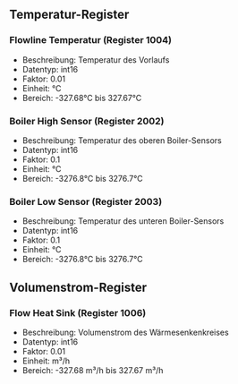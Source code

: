 ## Temperatur-Register

### Flowline Temperatur (Register 1004)
- Beschreibung: Temperatur des Vorlaufs
- Datentyp: int16
- Faktor: 0.01
- Einheit: °C
- Bereich: -327.68°C bis 327.67°C

### Boiler High Sensor (Register 2002)
- Beschreibung: Temperatur des oberen Boiler-Sensors
- Datentyp: int16
- Faktor: 0.1
- Einheit: °C
- Bereich: -3276.8°C bis 3276.7°C

### Boiler Low Sensor (Register 2003)
- Beschreibung: Temperatur des unteren Boiler-Sensors
- Datentyp: int16
- Faktor: 0.1
- Einheit: °C
- Bereich: -3276.8°C bis 3276.7°C

## Volumenstrom-Register

### Flow Heat Sink (Register 1006)
- Beschreibung: Volumenstrom des Wärmesenkenkreises
- Datentyp: int16
- Faktor: 0.01
- Einheit: m³/h
- Bereich: -327.68 m³/h bis 327.67 m³/h 